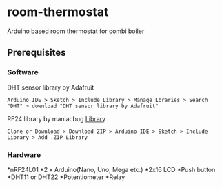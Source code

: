 # room-thermostat
Arduino based room thermostat for combi boiler

## Prerequisites
### Software
DHT sensor library by Adafruit
```
Arduino IDE > Sketch > Include Library > Manage Lbraries > Search "DHT" > download "DHT sensor library by Adafruit"
```
RF24 library by maniacbug
[Library](https://github.com/maniacbug/RF24)
```
Clone or Download > Download ZIP > Arduino IDE > Sketch > Include Library > Add .ZIP Library
```
### Hardware
*nRF24L01
*2 x Arduino(Nano, Uno, Mega etc.)
*2x16 LCD
*Push button
*DHT11 or DHT22
*Potentiometer
*Relay
